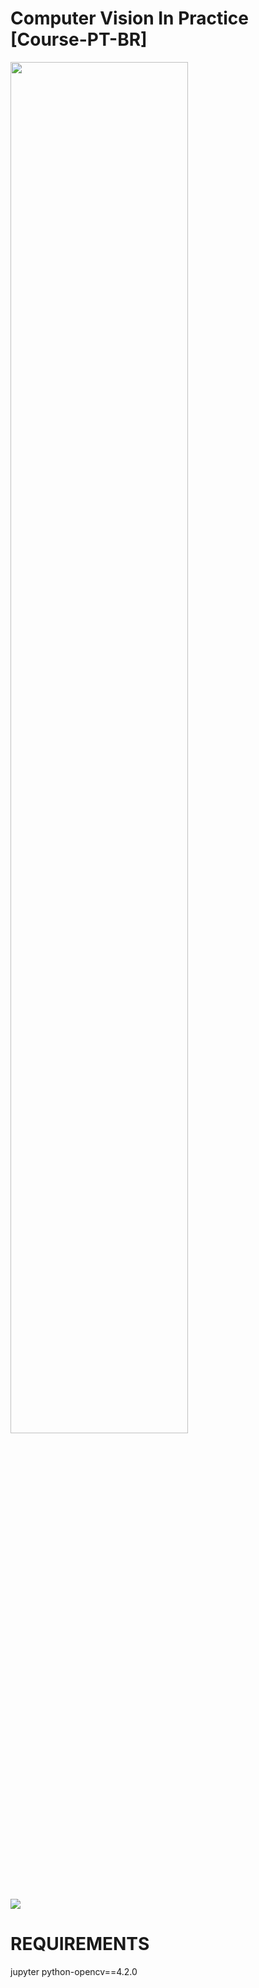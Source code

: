 # Computer Vision In Practice [Course-PT-BR] 

<img src="figures/logocvp.jpg" align="center" alt="" width="75%"/>

![](figures/logocvp.jpg)


# REQUIREMENTS

jupyter
python-opencv==4.2.0